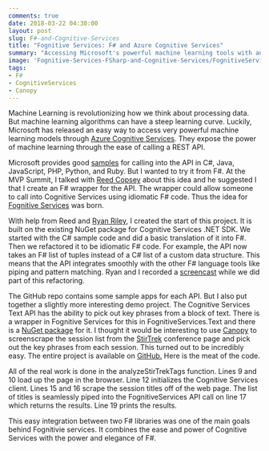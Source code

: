 ```yaml
---
comments: true
date: 2018-03-22 04:30:00
layout: post
slug: F#-and-Cognitive-Services
title: "Fognitive Services: F# and Azure Cognitive Services"
summary: "Accessing Microsoft's powerful machine learning tools with an F# service call."
image: 'Fognitive-Services-FSharp-and-Cognitive-Services/FognitiveServices.png'
tags:
- F#
- CognitiveServices
- Canopy
---
```



Machine Learning is revolutionizing how we think about processing data. But machine learning algorithms can have a steep learning curve. Luckily, Microsoft has released an easy way to access very powerful machine learning models through [Azure Cognitive Services](https://azure.microsoft.com/en-us/services/cognitive-services/). They expose the power of machine learning through the ease of calling a REST API.

Microsoft provides good [samples](https://docs.microsoft.com/en-us/azure/cognitive-services/computer-vision/) for calling into the API in C#, Java, JavaScript, PHP, Python, and Ruby. But I wanted to try it from F#. At the MVP Summit, I talked with [Reed Copsey](https://github.com/ReedCopsey) about this idea and he suggested I that I create an F# wrapper for the API. The wrapper could allow someone to call into Cognitive Services using idiomatic F# code. Thus the idea for [Fognitive Services](https://github.com/pottereric/FognitiveServices/) was born.

With help from Reed and [Ryan Riley](https://twitter.com/panesofglass), I created the start of this project. It is built on the existing NuGet package for Cognitive Services .NET SDK. We started with the C# sample code and did a basic translation of it into F#. Then we refactored it to be idiomatic F# code. For example, the API now takes an F# list of tuples instead of a C# list of a custom data structure. This means that the API integrates smoothly with the other F# language tools like piping and pattern matching. Ryan and I recorded a [screencast](https://www.youtube.com/watch?v=V6URf4AnPGs) while we did part of this refactoring. 

The GitHub repo contains some sample apps for each API. But I also put together a slightly more interesting demo project. The Cognitive Services Text API has the ability to pick out key phrases from a block of text. There is a wrapper in Fognitive Services for this in FognitiveServices.Text and there is a [NuGet package](https://www.nuget.org/packages/FognitiveServices.Text/) for it. I thought it would be interesting to use [Canopy](http://lefthandedgoat.github.io/canopy/) to screenscrape the session list from the [StirTrek](https://stirtrek.com/) conference page and pick out the key phrases from each session. This turned out to be incredibly easy. The entire project is available on [GitHub.](https://github.com/pottereric/StirTrekKeywordAnalyzer) Here is the meat of the code.

<script src="https://gist.github.com/pottereric/e5e00bca3f7cc8ca61790616d2a483b6.js"></script>

All of the real work is done in the analyzeStirTrekTags function. Lines 9 and 10 load up the page in the browser. Line 12 initializes the Cognitive Services client. Lines 15 and 16 scrape the session titles off of the web page. The list of titles is seamlessly piped into the FognitiveServices API call on line 17 which returns the results. Line 19 prints the results. 

This easy integration between two F# libraries was one of the main goals behind Fognitivie services. It combines the ease and power of Cognitive Services with the power and elegance of F#. 





